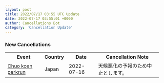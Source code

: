 ```yaml
---
layout: post
title: 2022/07/17 03:55 UTC Update
date: 2022-07-17 03:55:01 +0000
author: Cancellations Bot
category: 'Cancellation Update'
---
```


<h3>New Cancellations</h3>
<div class='hscrollable'>
<table style='width: 100%'>
    <tr>
        <th>Event</th>
        <th>Country</th>
        <th>Date</th>
        <th>Cancellation Note</th>
    </tr>
    <tr>
        <td><a href="https://www.parkrun.jp/chuokoen">Chuo koen parkrun</a></td>
        <td>Japan</td>
        <td>2022-07-16</td>
        <td>天候悪化の予報のため中止とします。</td>
    </tr>
</table>
</div>
